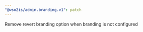 ```yaml
---
"@wso2is/admin.branding.v1": patch
---
```


Remove revert branding option when branding is not configured
